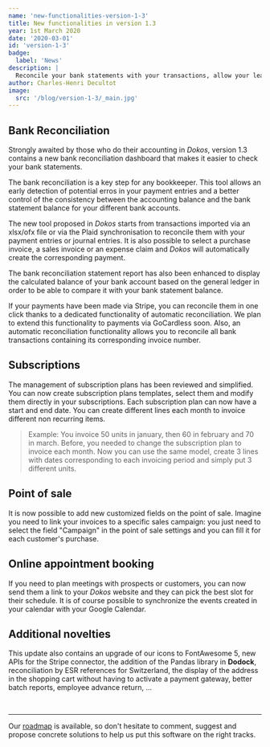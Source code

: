 ```yaml
---
name: 'new-functionalities-version-1-3'
title: New functionalities in version 1.3
year: 1st March 2020
date: '2020-03-01'
id: 'version-1-3'
badge:
  label: 'News'
description: |
  Reconcile your bank statements with your transactions, allow your leads/customers to book an appointment online and add new customized fields in your point of sale amongst the novelties of this version 1.3
author: Charles-Henri Decultot
image:
  src: '/blog/version-1-3/_main.jpg'
---
```


## Bank Reconciliation

Strongly awaited by those who do their accounting in _Dokos_, version 1.3 contains a new bank reconciliation dashboard that makes it easier to check your bank statements.

The bank reconciliation is a key step for any bookkeeper.
This tool allows an early detection of potential erros in your payment entries and a better control of the consistency between the accounting balance and the bank statement balance for your different bank accounts. 

The new tool proposed in _Dokos_ starts from transactions imported via an xlsx/ofx file or via the Plaid synchronisation to reconcile them with your payment entries or journal entries.
It is also possible to select a purchase invoice, a sales invoice or an expense claim and _Dokos_ will automatically create the corresponding payment.

The bank reconciliation statement report has also been enhanced to display the calculated balance of your bank account based on the general ledger in order to be able to compare it with your bank statement balance.

If your payments have been made via Stripe, you can reconcile them in one click thanks to a dedicated functionality of automatic reconciliation. We plan to extend this functionality to payments via GoCardless soon.
Also, an automatic reconciliation functionality allows you to reconcile all bank transactions containing its corresponding invoice number.


## Subscriptions

The management of subscription plans has been reviewed and simplified.
You can now create subscription plans templates, select them and modify them directly in your subscriptions.
Each subscription plan can now have a start and end date.
You can create different lines each month to invoice different non recurring items.

>Example: You invoice 50 units in january, then 60 in february and 70 in march.
>Before, you needed to change the subscription plan to invoice each month.
>Now you can use the same model, create 3 lines with dates corresponding to each invoicing period and simply put 3 different units.

## Point of sale

It is now possible to add new customized fields on the point of sale.
Imagine you need to link your invoices to a specific sales campaign: you just need to select the field "Campaign" in the point of sale settings and you can fill it for each customer's purchase.

## Online appointment booking

If you need to plan meetings with prospects or customers, you can now send them a link to your _Dokos_ website and they can pick the best slot for their schedule.
It is of course possible to synchronize the events created in your calendar with your Google Calendar.

## Additional novelties

This update also contains an upgrade of our icons to FontAwesome 5, new APIs for the Stripe connector, the addition of the Pandas library in __Dodock__, reconciliation by ESR references for Switzerland, the display of the address in the shopping cart without having to activate a payment gateway, better batch reports, employee advance return, ...

<br>  

---  
  
Our [roadmap](https://gitlab.com/dokos/dokos/-/boards/966503) is available, so don't hesitate to comment, suggest and propose concrete solutions to help us put this software on the right tracks.

